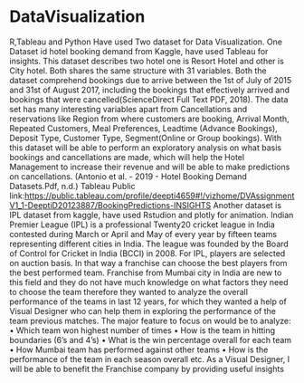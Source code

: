 # DataVisualization
R,Tableau and Python
Have used Two dataset for Data Visualization.
One Dataset id hotel booking demand from Kaggle, have used Tableau for insights.
This dataset describes two hotel one is Resort Hotel and other is City hotel. Both shares the same structure with 31 variables. Both the dataset comprehend bookings due to arrive between the 1st of July of 2015 and 31st of August 2017, including the bookings that effectively arrived  and bookings that were cancelled(ScienceDirect Full Text PDF, 2018).
The data set has many interesting variables apart from Cancellations and reservations like Region from where customers are booking, Arrival Month, Repeated Customers, Meal Preferences, Leadtime (Advance Bookings), Deposit Type, Customer Type, Segment(Online or Group bookings). With this dataset will be able to perform an exploratory analysis on what basis bookings and cancellations are made, which will help the Hotel Management to increase their revenue and will be able to make predictions on cancellations. (Antonio et al. - 2019 - Hotel Booking Demand Datasets.Pdf, n.d.)
Tableau Public link:https://public.tableau.com/profile/deepti4659#!/vizhome/DVAssignmentV1_1-DeeptiD20123887/BookingPredictions-INSIGHTS
Another dataset is IPL dataset from kaggle, have used Rstudion and plotly for animation.
Indian Premier League (IPL) is a professional Twenty20 cricket league in India contested during March or April and May of every year by fifteen teams representing different cities in India. The league was founded by the Board of Control for Cricket in India (BCCI) in 2008.
For IPL, players are selected on auction basis. In that way a franchise can choose the best players from the best performed team. Franchise from Mumbai city in India are new to this field and they do not have much knowledge on what factors they need to choose the team therefore they wanted to analyze the overall performance of the teams in last 12 years, for which they wanted a help of Visual Designer who can help them in exploring the performance of the team previous matches. The major feature to focus on would be to analyze:
•	Which team won highest number of times
•	How is the team in hitting boundaries (6’s and 4’s)
•	What is the win percentage overall for each team
•	How Mumbai team has performed against other teams
•	How is the performance of the team in each season overall etc. 
As a Visual Designer, I will be able to benefit the Franchise company by providing useful insights
